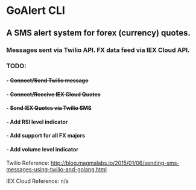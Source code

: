 # GoAlert CLI

## A SMS alert system for forex (currency) quotes. 
### Messages sent via Twilio API. FX data feed via IEX Cloud API.


### TODO:
#### - ~~Connect/Send Twilio message~~
#### - ~~Connect/Receive IEX Cloud Quotes~~
#### - ~~Send IEX Quotes via Twilio SMS~~
#### - Add RSI level indicator
#### - Add support for all FX majors
#### - Add volume level indicator


Twilio Reference: http://blog.magmalabs.io/2015/01/06/sending-sms-messages-using-twilio-and-golang.html

IEX Cloud Reference: n/a